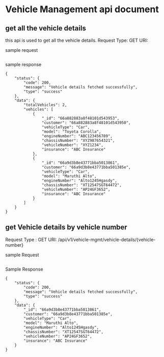 # Vehicle Management api document

## get all the vehicle details
this api is used to get all the vehicle details.
Request Type: GET
URI: 

sample request
```
```

sample response
```
{
    "status": {
        "code": 200,
        "message": "Vehicle details fetched successfully",
        "type": "success"
    },
    "data": {
        "totalVehicles": 2,
        "vehicles": [
            {
                "_id": "66a882883a8f48101d543953",
                "customer": "66a882883a8f48101d543950",
                "vehicleType": "Car",
                "model": "Toyota Corolla",
                "engineNumber": "ABC123456789",
                "chassisNumber": "XYZ987654321",
                "vehicleNumber": "XYZ1234",
                "insurance": "ABC Insurance"
            },
            {
                "_id": "66a9d3b8e43771bba5013861",
                "customer": "66a9d3b8e43771bba501385e",
                "vehicleType": "Car",
                "model": "Maruthi Alto",
                "engineNumber": "Alto1245Hgasdy",
                "chassisNumber": "XT12547SGT64472",
                "vehicleNumber": "AP24GF3652",
                "insurance": "ABC Insurance"
            }
        ]
    }
}
```

## get Vehicle details by vehicle number

Request Type : GET
URI: /api/v1/vehicle-mgmt/vehicle-details/{vehicle-number}

sample Request
```
```

Sample Response 
```
{
    "status": {
        "code": 200,
        "message": "Vehicle details fetched successfully",
        "type": "success"
    },
    "data": {
        "_id": "66a9d3b8e43771bba5013861",
        "customer": "66a9d3b8e43771bba501385e",
        "vehicleType": "Car",
        "model": "Maruthi Alto",
        "engineNumber": "Alto1245Hgasdy",
        "chassisNumber": "XT12547SGT64472",
        "vehicleNumber": "AP24GF3652",
        "insurance": "ABC Insurance"
    }
}
```